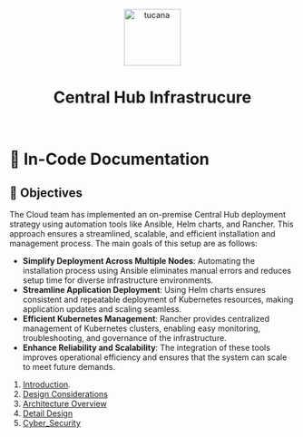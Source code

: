 <div align="center">
  <br>
  <img alt="tucana" src="https://user-images.githubusercontent.com/108890369/223312587-5c6326cc-5cf8-457d-9bb0-0a90f12190e5.png" height="100">
  <h1>Central Hub Infrastrucure</h1>
  </br>
</div>

# 📄 In-Code Documentation

## 🎯 Objectives

The Cloud team has implemented an on-premise Central Hub deployment strategy using automation tools like Ansible, Helm charts, and Rancher. This approach ensures a streamlined, scalable, and efficient installation and management process. The main goals of this setup are as follows:

- **Simplify Deployment Across Multiple Nodes**: Automating the installation process using Ansible eliminates manual errors and reduces setup time for diverse infrastructure environments.
- **Streamline Application Deployment**: Using Helm charts ensures consistent and repeatable deployment of Kubernetes resources, making application updates and scaling seamless.
- **Efficient Kubernetes Management**: Rancher provides centralized management of Kubernetes clusters, enabling easy monitoring, troubleshooting, and governance of the infrastructure.
- **Enhance Reliability and Scalability**: The integration of these tools improves operational efficiency and ensures that the system can scale to meet future demands.

1. [Introduction](Introduction.md).
2. [Design Considerations](Design_Considerations.md)
3. [Architecture Overview](Architecture_Overview.md)
4. [Detail Design](Detail_Design.md)
5. [Cyber_Security](Cyber_Security.md)

